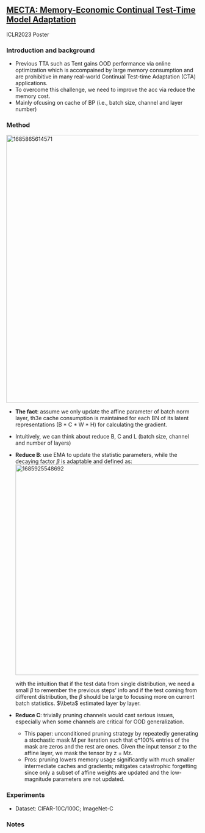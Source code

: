 
## [MECTA: Memory-Economic Continual Test-Time Model Adaptation](https://openreview.net/pdf?id=N92hjSf5NNh)

ICLR2023 Poster

### Introduction and background
- Previous TTA such as Tent gains OOD performance via online optimization which is accompained by large memory consumption and are prohibitive in many real-world Continual Test-time Adaptation (CTA) applications. 
- To overcome this challenge, we need to improve the acc via reduce the memory cost.
- Mainly ofcusing on cache of BP (i.e., batch size, channel and layer number)

### Method
<img width=700 alt="1685865614571" src="https://github.com/Jo-wang/Daily-Paper-Reading/assets/46414159/cbc207b6-46cc-4886-a0bd-e4efe2063fa2">

- **The fact**: assume we only update the affine parameter of batch norm layer, th3e cache consumption is maintained for each BN of its latent representations (B * C * W * H) for calculating the gradient.
- Intuitively, we can think about reduce B, C and L (batch size, channel and number of layers)
- **Reduce B**: use EMA to update the statistic parameters, while the decaying factor $\beta$ is adaptable and defined as: 
  <img width=550 alt="1685925548692" src="https://github.com/Jo-wang/Daily-Paper-Reading/assets/46414159/6cc57c8e-acf9-4abb-9433-8971d4eb8728">
  
  with the intuition that if the test data from single distribution, we need a small $\beta$ to remember the previous steps' info and if the test coming from different distribution, the $\beta$ should be large to focusing more on current batch statistics. $\\beta$ estimated layer by layer.

- **Reduce C**: trivially pruning channels would cast serious issues, especially when some channels are critical for OOD generalization. 
  - This paper: unconditioned pruning strategy by repeatedly generating a stochastic mask M per iteration such that q*100% entries of the mask are zeros and the rest are ones. Given the input tensor z to the affine layer, we mask the tensor by z = Mz.
  - Pros: pruning lowers memory usage significantly with much smaller intermediate caches and gradients; mitigates catastrophic forgetting since only a subset of affine weights are updated and the low-magnitude parameters are not updated.

### Experiments
- Dataset: CIFAR-10C/100C; ImageNet-C
### Notes
